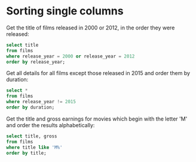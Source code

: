# Sorting single columns

Get the title of films released in 2000 or 2012, in the order they were released:
```sql
select title
from films
where release_year = 2000 or release_year = 2012
order by release_year;
```

Get all details for all films except those released in 2015 and order them by duration:
```sql
select *
from films
where release_year != 2015
order by duration;
```

Get the title and gross earnings for movies which begin with the letter 'M' and order the results alphabetically:
```sql
select title, gross
from films
where title like 'M%'
order by title;
```
